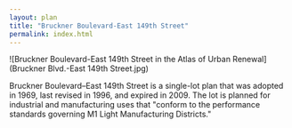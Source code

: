```yaml
---
layout: plan
title: "Bruckner Boulevard-East 149th Street"
permalink: index.html
---
```


![Bruckner Boulevard-East 149th Street in the Atlas of Urban Renewal](Bruckner Blvd.-East 149th Street.jpg)

Bruckner Boulevard–East 149th Street is a single-lot plan that was adopted in 1969, last revised in 1996, and expired in 2009. The lot is planned for industrial and manufacturing uses that "conform to the performance standards governing M1 Light Manufacturing Districts."
